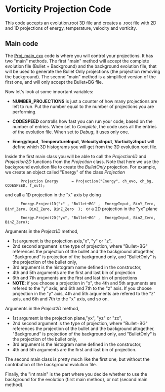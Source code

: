 # Vorticity Projection Code

This code accepts an evolution.root 3D file and creates a .root file with 2D and 1D projections of energy, temperature, velocity and vorticity.

## Main code

The [Proj_main_cxx](https://github.com/jbarbon/masters-project/blob/main/projection-code/Vorticity_Base/doMain/Projection_Class/src/Proj_main.cxx) code is where you will control your projections. It has two "main" methods. The first "main" method will accept the complete evolution file (Bullet + Background) and the background evolution file, that will be used to generate the Bullet Only projections (the projection removing the background). The second "main" method is a simplified version of the first one, and will only accept the Bullet+BG file.

Now let's look at some important variables:

* **NUMBER_PROJECTIONS** is just a counter of how many projections are left to run. Put the number equal to the number of projections you are performing.

* **CODESPEED** controlls how fast you can run your code, based on the number of entries. When set to *Complete*, the code uses all the entries of the evolution file. When set to *Debug*, it uses only one.

* **EnergyInput**, **TemperatureInput**, **VelocityxInput**, **VorticityzInput** will define which 3D histograms you will get from the 3D evolution.root file.

Inside the first main class you will be able to call the *Projection1D* and *Projection2D* functions from the *Projection* class. Note that here we use the background evolution file to create the *BulletOnly* projection. For example, we create an object called "Energy" of the class *Projection*

`        Projection Energy      = Projection("Energy", ch_evo, ch_bg, CODESPEED, f_out);
`

and call a 1D projection in the "x" axis by doing

`        Energy.Project1D("x" , "Bullet+BG" ,  EnergyInput, BinY_Zero, BinY_Zero, BinZ_Zero, BinZ_Zero  ); 
`
or a 2D projection in the "yx" plane 

`        Energy.Project2D("yx", "Bullet+BG" ,  EnergyInput, BinZ_Zero, BinZ_Zero);   
`

Arguments in the *Project1D* method,

* 1st argument is the projection axis,"x", "y" or "z",
* 2nd second argument is the type of projection, where "Bullet+BG" references the projection of the bullet and the background altogether, "Background" is projection of the background only, and "BulletOnly" is the projection of the bullet only,
* 3rd argument is the histogram name defined in the constructor,
* 4th and 5th arguments are the first and last bin of projection
* 6th and 7th arguments are the first and last bin of projections
* **NOTE**: if you choose a projection in "x", the 4th and 5th arguments are refered to the "y" axis, and 6th and 7th to the "z" axis. If you choose projection in the "y" axis, 4th and 5th arguments are refered to the "z" axis, and 6th and 7th to the "x" axis, and so on.

Arguments in the *Project2D* method,

* 1st argument is the projection plane,"yx", "yz" or "zx",
* 2nd second argument is the type of projection, where "Bullet+BG" references the projection of the bullet and the background altogether, "Background" is projection of the background only, and "BulletOnly" is the projection of the bullet only,
* 3rd argument is the histogram name defined in the constructor,
* 4th and 5th arguments are the first and last bin of projection.

The second main class is pretty much like the first one, but without the contribution of the background evolution file.

Finally, the "int main" is the part where you decide whether to use the background for the evolution (first main method), or not (second main method). 
